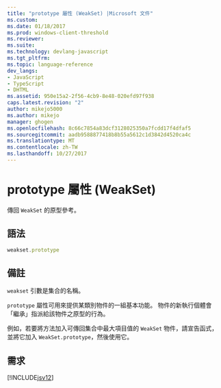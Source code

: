 ```yaml
---
title: "prototype 屬性 (WeakSet) |Microsoft 文件"
ms.custom: 
ms.date: 01/18/2017
ms.prod: windows-client-threshold
ms.reviewer: 
ms.suite: 
ms.technology: devlang-javascript
ms.tgt_pltfrm: 
ms.topic: language-reference
dev_langs:
- JavaScript
- TypeScript
- DHTML
ms.assetid: 950e15a2-2f56-4cb9-8e48-020efd97f938
caps.latest.revision: "2"
author: mikejo5000
ms.author: mikejo
manager: ghogen
ms.openlocfilehash: 8c66c7854a83dcf3128025350a7fcdd17f4dfaf5
ms.sourcegitcommit: aadb9588877418b8b55a5612c1d3842d4520ca4c
ms.translationtype: MT
ms.contentlocale: zh-TW
ms.lasthandoff: 10/27/2017
---
```

# <a name="prototype-property-weakset"></a>prototype 屬性 (WeakSet)
傳回 `WeakSet` 的原型參考。  
  
## <a name="syntax"></a>語法  
  
```JavaScript  
weakset.prototype  
```  
  
## <a name="remarks"></a>備註  
 `weakset` 引數是集合的名稱。  
  
 `prototype` 屬性可用來提供某類別物件的一組基本功能。 物件的新執行個體會「繼承」指派給該物件之原型的行為。  
  
 例如，若要將方法加入可傳回集合中最大項目值的 `WeakSet` 物件，請宣告函式，並將它加入 `WeakSet.prototype`，然後使用它。  
  
## <a name="requirements"></a>需求  
 [!INCLUDE[jsv12](../../javascript/reference/includes/jsv12-md.md)]